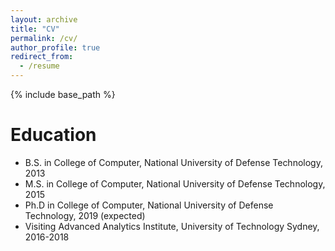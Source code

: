 ```yaml
---
layout: archive
title: "CV"
permalink: /cv/
author_profile: true
redirect_from:
  - /resume
---
```


{% include base_path %}

Education
======
* B.S. in College of Computer, National University of Defense Technology, 2013
* M.S. in College of Computer, National University of Defense Technology, 2015 
* Ph.D in College of Computer, National University of Defense Technology, 2019 (expected)
* Visiting Advanced Analytics Institute, University of Technology Sydney, 2016-2018

